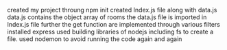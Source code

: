created my project throung npm init
created Index.js file along with data.js
data.js contains the object array of rooms
the data.js file is imported in Index.js file further the get function are implemented through various filters
installed express 
used building libraries of nodejs including fs to create a file.
used nodemon to avoid running the code again and again
